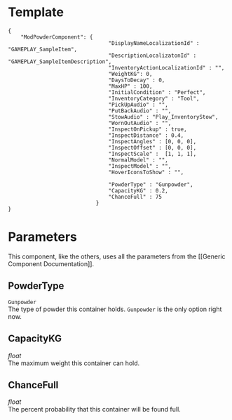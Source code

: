 # Template
```
{
    "ModPowderComponent": {
                                "DisplayNameLocalizationId" : "GAMEPLAY_SampleItem",
                                "DescriptionLocalizatonId" : "GAMEPLAY_SampleItemDescription",
                                "InventoryActionLocalizationId" : "",
                                "WeightKG": 0,
                                "DaysToDecay" : 0,
                                "MaxHP" : 100,
                                "InitialCondition" : "Perfect",
                                "InventoryCategory" : "Tool",
                                "PickUpAudio" : "",
                                "PutBackAudio" : "",
                                "StowAudio" : "Play_InventoryStow",
                                "WornOutAudio" : "",
                                "InspectOnPickup" : true,
                                "InspectDistance" : 0.4,
                                "InspectAngles" : [0, 0, 0],
                                "InspectOffset" : [0, 0, 0],
                                "InspectScale" :  [1, 1, 1],
                                "NormalModel" : "",
                                "InspectModel" : "",
                                "HoverIconsToShow" : "",

                                "PowderType" : "Gunpowder",
                                "CapacityKG" : 0.2,
                                "ChanceFull" : 75
                            }
}
```

# Parameters

This component, like the others, uses all the parameters from the [[Generic Component Documentation]].

## PowderType
`Gunpowder`<br/>
The type of powder this container holds. `Gunpowder` is the only option right now.

## CapacityKG
*float*<br/>
The maximum weight this container can hold.

## ChanceFull
*float*<br/>
The percent probability that this container will be found full.